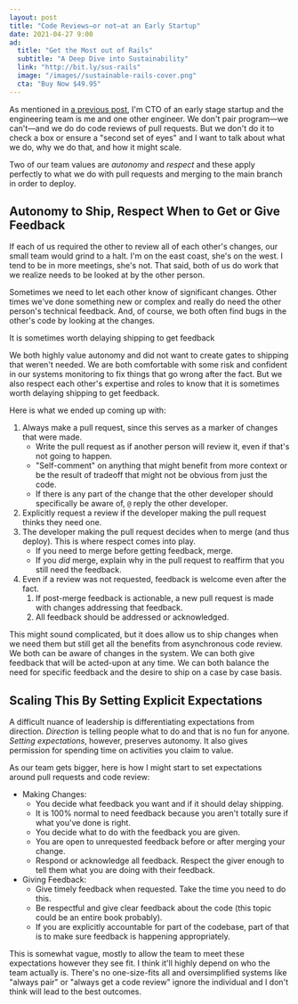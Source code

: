 ```yaml
---
layout: post
title: "Code Reviews—or not—at an Early Startup"
date: 2021-04-27 9:00
ad:
  title: "Get the Most out of Rails"
  subtitle: "A Deep Dive into Sustainability"
  link: "http://bit.ly/sus-rails"
  image: "/images//sustainable-rails-cover.png"
  cta: "Buy Now $49.95"
---
```


As mentioned in [a previous
post](https://naildrivin5.com/blog/2021/03/31/at-a-startup-write-as-little-software-as-you-can.html), I'm CTO of an early stage
startup and the engineering team is me and one other engineer. We don't pair program—we can't—and we do do code reviews of pull
requests. But we don't do it to check a box or ensure a "second set of eyes" and I want to talk about what we do, why we do
that, and how it might scale.

<!-- more -->

Two of our team values are *autonomy* and *respect* and these apply perfectly to what we do with pull requests and merging to
the main branch in order to deploy.

## Autonomy to Ship, Respect When to Get or Give Feedback

If each of us required the other to review all of each other's changes, our small team would grind to a halt.  I'm on the east
coast, she's on the west. I tend to be in more meetings, she's not.  That said, both of us do work that we realize needs to be
looked at by the other person.

Sometimes we need to let each other know of significant changes. Other times we've done something new or complex and really do
need the other person's technical feedback.  And, of course, we both often find bugs in the other's code by looking at the
changes.

<aside class="pullquote">
It is sometimes worth delaying shipping to get feedback
</aside>

We both highly value autonomy and did not want to create gates to shipping that weren't needed.  We are both comfortable with
some risk and confident in our systems monitoring to fix things that go wrong after the fact. But we also respect each other's
expertise and roles to know that it is sometimes worth delaying shipping to get feedback.

Here is what we ended up coming up with:

1. Always make a pull request, since this serves as a marker of changes that were made.
   * Write the pull request as if another person will review it, even if that's not going to happen.
   * "Self-comment" on anything that might benefit from more context or be the result of tradeoff that might not be obvious from just the code.
   * If there is any part of the change that the other developer should specifically be aware of, `@` reply the other developer.
1. Explicitly request a review if the developer making the pull request thinks they need one.
1. The developer making the pull request decides when to merge (and thus deploy). This is where respect comes into play.
   * If you need to merge before getting feedback, merge.
   * If you *did* merge, explain why in the pull request to reaffirm that you still need the feedback.
1. Even if a review was not requested, feedback is welcome even after the fact.
   1. If post-merge feedback is actionable, a new pull request is made with changes addressing that feedback.
   1. All feedback should be addressed or acknowledged.

<div data-ad></div>

This might sound complicated, but it does allow us to ship changes when we need them but still get all the benefits from
asynchronous code review.  We both can be aware of changes in the system. We can both give feedback that will be acted-upon at
any time.  We can both balance the need for specific feedback and the desire to ship on a case by case basis.

## Scaling This By Setting Explicit Expectations

A difficult nuance of leadership is differentiating expectations from direction.  *Direction* is telling people what to do and
that is no fun for anyone.  *Setting expectations*, however, preserves autonomy.  It also gives permission for spending time on
activities you claim to value.

As our team gets bigger, here is how I might start to set expectations around pull requests and code review:

* Making Changes:
  * You decide what feedback you want and if it should delay shipping.
  * It is 100% normal to need feedback because you aren't totally sure if what you've done is right.
  * You decide what to do with the feedback you are given.
  * You are open to unrequested feedback before or after merging your change.
  * Respond or acknowledge all feedback. Respect the giver enough to tell them what you are doing with their feedback.
* Giving Feedback:
  * Give timely feedback when requested.  Take the time you need to do this.
  * Be respectful and give clear feedback about the code (this topic could be an entire book probably).
  * If you are explicitly accountable for part of the codebase, part of that is to make sure feedback is happening
  appropriately.

This is somewhat vague, mostly to allow the team to meet these expectations however they see fit.  I think it'll highly depend
on who the team actually is.  There's no one-size-fits all and oversimplified systems like "always pair" or "always get a code
review" ignore the individual and I don't think will lead to the best outcomes.

